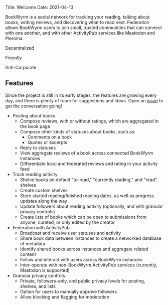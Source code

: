 Title: Welcome
Date: 2021-04-13

BookWyrm is a social network for tracking your reading, talking about books, writing reviews, and discovering what to read next. Federation allows BookWyrm users to join small, trusted communities that can connect with one another, and with other ActivityPub services like Mastodon and Pleroma.

<div class="section">
<section class="level is-mobile">
    <div class="level-item has-text-centered">
        <div>
            <p class="title has-text-weight-normal mb-0"><span class="icon icon-graphic-paperplane"></span></p>
            <p class="heading">Decentralized</p>
        </div>
    </div>
    <div class="level-item has-text-centered">
        <div>
            <p class="title has-text-weight-normal mb-0"><span class="icon icon-graphic-heart"></span></p>
            <p class="heading">Friendly</p>
        </div>
    </div>
    <div class="level-item has-text-centered">
        <div>
            <p class="title has-text-weight-normal mb-0"><span class="icon icon-graphic-banknote"></span></p>
            <p class="heading">Anti-Corporate</p>
        </div>
    </div>
</section>
</div>

## Features
Since the project is still in its early stages, the features are growing every day, and there is plenty of room for suggestions and ideas. Open an [issue](https://github.com/bookwyrm-social/bookwyrm/issues) to get the conversation going!

- Posting about books
    - Compose reviews, with or without ratings, which are aggregated in the book page
    - Compose other kinds of statuses about books, such as:
        - Comments on a book
        - Quotes or excerpts
    - Reply to statuses
    - View aggregate reviews of a book across connected BookWyrm instances
    - Differentiate local and federated reviews and rating in your activity feed
- Track reading activity
    - Shelve books on default "to-read," "currently reading," and "read" shelves
    - Create custom shelves
    - Store started reading/finished reading dates, as well as progress updates along the way
    - Update followers about reading activity (optionally, and with granular privacy controls)
    - Create lists of books which can be open to submissions from anyone, curated, or only edited by the creator
- Federation with ActivityPub
    - Broadcast and receive user statuses and activity
    - Share book data between instances to create a networked database of metadata
    - Identify shared books across instances and aggregate related content
    - Follow and interact with users across BookWyrm instances
    - Inter-operate with non-BookWyrm ActivityPub services (currently, Mastodon is supported)
- Granular privacy controls
    - Private, followers-only, and public privacy levels for posting, shelves, and lists
    - Option for users to manually approve followers
    - Allow blocking and flagging for moderation
